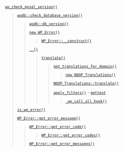 <p><code><a href="https://developer.wordpress.org/reference/functions/wp_check_mysql_version/">wp_check_mysql_version()</a></code></p>

<blockquote>

 [`wpdb::check_database_version()`](https://developer.wordpress.org/reference/classes/wpdb/check_database_version/)
 
> [`wpdb::db_version()`](https://developer.wordpress.org/reference/classes/wpdb/db_version/)
> 
> [`new WP_Error()`](https://developer.wordpress.org/reference/classes/wp_error/)
> 
>> [`WP_Error::__construct()`](https://developer.wordpress.org/reference/classes/wp_error/__construct/)
> 
> [`__()`](https://developer.wordpress.org/reference/functions/__/)
> 
>> [`translate()`](https://developer.wordpress.org/reference/functions/translate/)
>> 
>>> [`get_translations_for_domain()`](https://developer.wordpress.org/reference/functions/get_translations_for_domain/)
>>> 
>>>> [`new NOOP_Translations()`](https://developer.wordpress.org/reference/classes/noop_translations/)
>>> 
>>> [`NOOP_Translations::translate()`](https://developer.wordpress.org/reference/classes/noop_translations/translate/)
>>> 
>>> [`apply_filters()`](https://developer.wordpress.org/reference/functions/apply_filters/) - [`gettext`](https://developer.wordpress.org/reference/hooks/gettext/)
>>> 
>>>> [`_wp_call_all_hook()`](https://developer.wordpress.org/reference/functions/_wp_call_all_hook/)
 
 [`is_wp_error()`](https://developer.wordpress.org/reference/functions/is_wp_error/)
 
 [`WP_Error::get_error_message()`](https://developer.wordpress.org/reference/classes/wp_error/get_error_message/)
 
> [`WP_Error::get_error_code()`](https://developer.wordpress.org/reference/classes/wp_error/get_error_code/)
> 
>> [`WP_Error::get_error_codes()`](https://developer.wordpress.org/reference/classes/wp_error/get_error_codes/)
> 
> [`WP_Error::get_error_messages()`](https://developer.wordpress.org/reference/classes/wp_error/get_error_messages/)

</blockquote>
